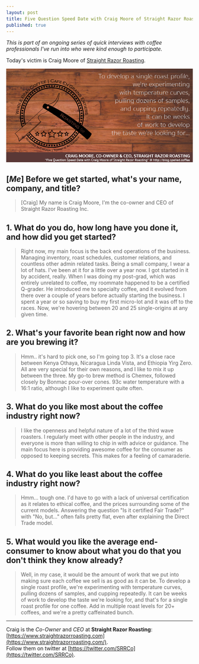 ```yaml
---
layout: post
title: Five Question Speed Date with Craig Moore of Straight Razor Roasting
published: true
---
```

*This is part of an ongoing series of quick interviews with coffee professionals I've run into who were kind enough to participate.*

Today's victim is Craig Moore of [Straight Razor Roasting](https://www.straightrazorroasting.com/).

![Straight Razor Roasting](https://raw.githubusercontent.com/toddat/spelled-coffee/gh-pages/industry/img/srr-twittr-q.png)

<!--more-->

## [*Me*] Before we get started, what's your name, company, and title?

>[Craig]  My name is Craig Moore, I'm the co-owner and CEO of Straight Razor Roasting Inc.

## 1. What do you do, how long have you done it, and how did you get started?

>Right now, my main focus is the back end operations of the business. Managing inventory, roast schedules, customer relations, and countless other admin related tasks. Being a small company, I wear a lot of hats. I've been at it for a little over a year now. I got started in it by accident, really. When I was doing my post-grad, which was entirely unrelated to coffee, my roommate happened to be a certified Q-grader. He introduced me to specialty coffee, and it evolved from there over a couple of years before actually starting the business. I spent a year or so saving to buy my first micro-lot and it was off to the races. Now, we're hovering between 20 and 25 single-origins at any given time.  

## 2. What's your favorite bean right now and how are you brewing it?

>Hmm.. it's hard to pick one, so I'm going top 3. It's a close race between Kenya Othaya, Nicaragua Linda Vista, and Ethiopia Yirg Zero. All are very special for their own reasons, and I like to mix it up between the three. My go-to brew method is Chemex, followed closely by Bonmac pour-over cones. 93c water temperature with a 16:1 ratio, although I like to experiment quite often.

## 3. What do you like most about the coffee industry right now?

>I like the openness and helpful nature of a lot of the third wave roasters. I regularly meet with other people in the industry, and everyone is more than willing to chip in with advice or guidance. The main focus here is providing awesome coffee for the consumer as opposed to keeping secrets. This makes for a feeling of camaraderie.

## 4. What do you like least about the coffee industry right now?

>Hmm... tough one. I'd have to go with a lack of universal certification as it relates to ethical coffee, and the prices surrounding some of the current models. Answering the question "Is it certified Fair Trade?" with "No, but..." often falls pretty flat, even after explaining the Direct Trade model.

## 5. What would you like the average end-consumer to know about what you do that you don't think they know already?

>Well, in my case, it would be the amount of work that we put into making sure each coffee we sell is as good as it can be. To develop a single roast profile, we're experimenting with temperature curves, pulling dozens of samples, and cupping repeatedly. It can be weeks of work to develop the taste we're looking for, and that's for a single roast profile for one coffee. Add in multiple roast levels for 20+ coffees, and we're a pretty caffeinated bunch.

---

Craig is the *Co-Owner* and *CEO* at **Straight Razor Roasting**: [https://www.straightrazorroasting.com](https://www.straightrazorroasting.com/).  
Follow them on twitter at [https://twitter.com/SRRCo](https://twitter.com/SRRCo).